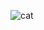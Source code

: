 ![cat](https://user-images.githubusercontent.com/57506749/166586928-cc655105-0a19-49dd-96cb-8c29ce94101f.gif)
